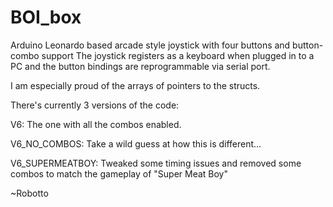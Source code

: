 BOI_box
=======

Arduino Leonardo based arcade style joystick with four buttons and button-combo support
The joystick registers as a keyboard when plugged in to a PC and the button bindings are reprogrammable via serial port.

I am especially proud of the arrays of pointers to the structs.

There's currently 3 versions of the code:

V6: The one with all the combos enabled.

V6_NO_COMBOS: Take a wild guess at how this is different...

V6_SUPERMEATBOY: Tweaked some timing issues and removed some combos to match the gameplay of "Super Meat Boy"



~Robotto
